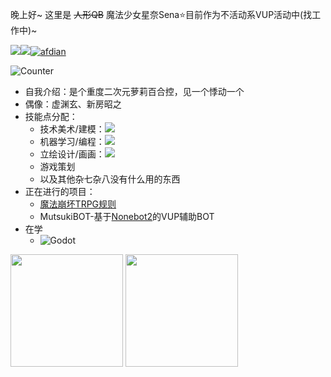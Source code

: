 晚上好~ 这里是 ~~人形QB~~ 魔法少女星奈Sena⭐目前作为不活动系VUP活动中(找工作中)~

[![](https://img.shields.io/badge/dynamic/json?color=00a0d8&label=Bilibili&query=%24.data.totalSubs&suffix=%20followers&url=https%3A%2F%2Fapi.spencerwoo.com%2Fsubstats%2F%3Fsource%3Dbilibili%26queryKey=82717585&style=flat-square)](https://space.bilibili.com/82717585)![](https://img.shields.io/badge/dynamic/json?color=238636&label=Github&query=%24.data.totalSubs&suffix=%20followers&url=https%3A%2F%2Fapi.spencerwoo.com%2Fsubstats%2F%3Fsource%3Dgithub%26queryKey=sena-nana&style=flat-square)[![afdian](https://img.shields.io/badge/dynamic/json?color=8060da&label=爱发电&query=%24.data.totalSubs&suffix=%20发电人次/月&url=https%3A%2F%2Fapi.spencerwoo.com%2Fsubstats%2F%3Fsource%3DafdianFans%26queryKey=ssrvup&style=flat-square)](https://afdian.net/@ssrvup)

![Counter](https://count.getloli.com/get/@sena-nana?theme=rule34)

- 自我介绍：是个重度二次元萝莉百合控，见一个悸动一个
- 偶像：虚渊玄、新房昭之
- 技能点分配：
  - 技术美术/建模：![](https://img.shields.io/badge/-Blender-e16f05?&logo=Blender&logoColor=fff&style=flat-square)
  - 机器学习/编程：![](https://img.shields.io/badge/-Python-356d9c?&logo=Python&logoColor=fff&style=flat-square)
  - 立绘设计/画画：![](https://img.shields.io/badge/-Clip%20Studio%20Paint-2d2d2d?&style=flat-square)
  - 游戏策划
  - 以及其他杂七杂八没有什么用的东西
- 正在进行的项目：
  - [魔法崩坏TRPG规则](https://sena-nana.github.io/)
  - MutsukiBOT-基于[Nonebot2](https://nb2.baka.icu)的VUP辅助BOT
- 在学
  - ![Godot](https://img.shields.io/badge/-Godot-478bbe?style=flat-square)

<img src="https://github-readme-stats.vercel.app/api/top-langs/?username=sena-nana&layout=compact" height="180"/> <img src="https://github-readme-stats.vercel.app/api?username=sena-nana&show_icons=true" height="180"/>

